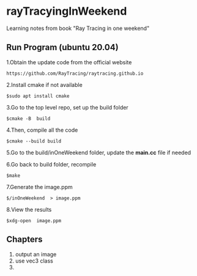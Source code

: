 # rayTracyingInWeekend
Learning notes from book "Ray Tracing in one weekend"

## Run Program (ubuntu 20.04)
1.Obtain the update code from the official website
```
https://github.com/RayTracing/raytracing.github.io
```
2.Install cmake if not available 
```
$sudo apt install cmake
```
3.Go to the top level repo, set up the build folder
```
$cmake -B  build
```
4.Then, compile all the code
```
$cmake --build build
```
5.Go to the build/inOneWeekend folder, update the **main.cc** file if needed

6.Go back to build folder, recompile
```
$make
```
7.Generate the image.ppm 
```
$/inOneWeekend  > image.ppm
```
8.View the results
```
$xdg-open  image.ppm
```

## Chapters
1. output an image
2. use vec3 class 
3.
